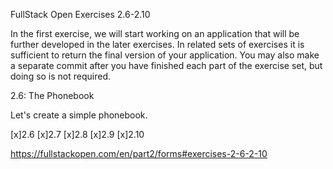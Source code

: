 FullStack Open Exercises 2.6-2.10

In the first exercise, we will start working on an application that will be further developed in the later exercises. In related sets of exercises it is sufficient to return the final version of your application. You may also make a separate commit after you have finished each part of the exercise set, but doing so is not required.

2.6: The Phonebook

Let's create a simple phonebook.

[x]2.6
[x]2.7
[x]2.8
[x]2.9
[x]2.10

https://fullstackopen.com/en/part2/forms#exercises-2-6-2-10
